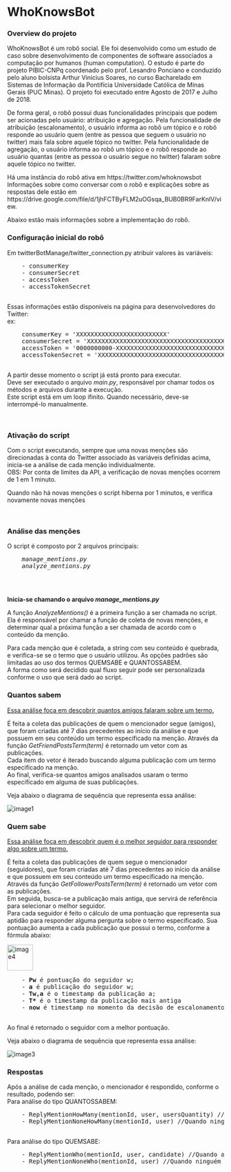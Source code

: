 # WhoKnowsBot
<html>
  <h3> Overview do projeto</h3>
  <p>WhoKnowsBot é um robô social. Ele  foi desenvolvido como um estudo de caso sobre desenvolvimento de componentes de software associados a computação por humanos (human computation). O estudo é parte do projeto PIBIC-CNPq coordenado pelo prof. Lesandro Ponciano e conduzido pelo aluno bolsista Arthur Vinicius Soares, no curso Bacharelado em Sistemas de Informação da Pontifícia Universidade Católica de Minas Gerais (PUC Minas). O projeto foi executado entre Agosto de 2017 e Julho de 2018.</p>
 
 <p>De forma geral, o robô possui duas funcionalidades principais que podem ser acionadas pelo usuário: atribuição e agregação. Pela funcionalidade de atribuição (escalonamento), o usuário informa ao robô um tópico e o robô responde ao usuário quem (entre as pessoa que seguem o usuário no twitter) mais fala sobre aquele tópico no twitter. Pela funcionalidade de agregação, o usuário informa ao robô um tópico e o robô responde ao usuário quantas (entre as pessoa o usuário segue no twitter) falaram sobre aquele tópico no twitter. </p>
 
 <p>Há uma instância do robô ativa em https://twitter.com/whoknowsbot Informações sobre como conversar com o robô e explicações sobre as respostas dele estão em https://drive.google.com/file/d/1jhFCTByFLM2uOGsqa_BUB0BR9FarKnlV/view. <p>
 
 Abaixo estão mais informações sobre a implementação do robô.
 
  </tr>
  <h3> Configuração inicial do robô</h3>
  <p>Em twitterBotManage/twitter_connection.py atribuir valores às variáveis:</p>
  
  <pre>
    - consumerKey
    - consumerSecret
    - accessToken
    - accessTokenSecret
  </pre>
  
  <p>Essas informações estão disponíveis na página para desenvolvedores do Twitter: <br/>
  ex:</p>
  
  <pre>
    consumerKey = 'XXXXXXXXXXXXXXXXXXXXXXXXX'
    consumerSecret = 'XXXXXXXXXXXXXXXXXXXXXXXXXXXXXXXXXXXXXXXXXXXXXXXXXX'
    accessToken = '0000000000-XXXXXXXXXXXXXXXXXXXXXXXXXXXXXXXXXXXXXXX'
    accessTokenSecret = 'XXXXXXXXXXXXXXXXXXXXXXXXXXXXXXXXXXXXXXXXXXXXX'
  </pre>
  
  <p>A partir desse momento o script já está pronto para executar.<br/>
  Deve ser executado o arquivo <i>main.py</i>, responsável por chamar todos os métodos e arquivos durante a execução.<br/>
    Este script está em um loop ifinito. Quando necessário, deve-se interrompê-lo manualmente.<br/>
  </p>
  
  <br/>
  <h3>Ativação do script</h3>
  <p>Com o script executando, sempre que uma novas menções são direcionadas à conta do Twitter associado às variáveis definidas acima, inicia-se a análise de cada menção individualmente.<br/>
  OBS: Por conta de limites da API, a verificação de novas menções ocorrem de 1 em 1 minuto.
  </p>
  <p>Quando não há novas menções o script hiberna por 1 minutos, e verifica novamente novas menções<p>
  
  <br/>
  <h3>Análise das menções</h3>
  <p>O script é composto por 2 arquivos principais:</p>
  <pre>
    <i>manage_mentions.py</i>
    <i>analyze_mentions.py</i>
  </pre>
  
  <br/>
  <p><strong>Inicia-se chamando o arquivo <i>manage_mentions.py</i></strong></p>
  <p>A função <i>AnalyzeMentions()</i> é a primeira função a ser chamada no script.<br>
  Ela é responsável por chamar a função de coleta de novas menções, e determinar qual a próxima função a ser chamada de acordo com o conteúdo da menção.</p>
  <p>Para cada menção que é coletada, a string com seu conteúdo é quebrada, e verifica-se se o termo que o usuário utilizou. As opções padrões são limitadas ao uso dos termos QUEMSABE e QUANTOSSABEM.<br/>
A forma como será decidido qual fluxo seguir pode ser personalizada conforme o uso que será dado ao script.</p>
  
  <h3>Quantos sabem</h3>
  <p><u>Essa análise foca em descobrir quantos amigos falaram sobre um termo.</u></p>
  
  <p>É feita a coleta das publicações de quem o mencionador segue (amigos), que foram criadas até 7 dias precedentes ao início da análise e que possuem em seu conteúdo um termo especificado na menção. Através da função <i>GetFriendPostsTerm(term)</i> é retornado um vetor com as publicações.<br/>
  Cada item do vetor é iterado buscando alguma publicação com um termo especificado na menção.<br/>
  Ao final, verifica-se quantos amigos analisados usaram o termo especificado em alguma de suas publicações.</p>
  
  <p>Veja abaixo o diagrama de sequência que representa essa análise:</p>
  <img src="https://preview.ibb.co/mvy4So/image1.jpg" alt="image1" border="0">
  
  <h3>Quem sabe</h3>
  <p><u>Essa análise foca em descobrir quem é o melhor seguidor para responder algo sobre um termo.</u></p>
  
  <p>É feita a coleta das publicações de quem segue o mencionador (seguidores), que foram criadas até 7 dias precedentes ao início da análise e que possuem em seu conteúdo um termo especificado na menção. Através da função <i>GetFollowerPostsTerm(term)</i> é retornado um vetor com as publicações.<br/>
  Em seguida, busca-se a publicação mais antiga, que servirá de referência para selecionar o melhor seguidor.<br/>
  Para cada seguidor é feito o cálculo de uma pontuação que representa sua aptidão para responder alguma pergunta sobre o termo especificado. Sua pontuação aumenta a cada publicação que possui o termo, conforme a fórmula abaixo:</p>
  
  <img src="https://preview.ibb.co/cRjaHo/image4.png" alt="image4" border="0" height="60">
  
  <pre>
    - <b>Pw</b> é pontuação do seguidor w; 
    - <b>a</b> é publicação do seguidor w;  
    - <b>Tw,a</b> é o timestamp da publicação a; 
    - <b>T*</b> é o timestamp da publicação mais antiga
    - <b>now</b> é timestamp no momento da decisão de escalonamento (horário do sistema).
  </pre>
  
  <p>Ao final é retornado o seguidor com a melhor pontuação.</p>
  <p>Veja abaixo o diagrama de sequência que representa essa análise:</p>
  
  <img src="https://preview.ibb.co/dGL17o/image3.jpg" alt="image3" border="0">
  
  <h3>Respostas</h3>
  <p>Após a análise de cada menção, o mencionador é respondido, conforme o resultado, podendo ser:</br>
  Para análise do tipo QUANTOSSABEM:</p>
  <pre>
    - ReplyMentionHowMany(mentionId, user, usersQuantity) //Quando algum amigo falou sobre o termo
    - ReplyMentionNoneHowMany(mentionId, user) //Quando ninguém falou sobre o termo 
  </pre>
  <p>Para análise do tipo QUEMSABE:</p>
  <pre>
    - ReplyMentionWho(mentionId, user, candidate) //Quando algum seguidor foi escolhido
    - ReplyMentionNoneWho(mentionId, user) //Quando ninguém falou sobre o termo
  </pre>
</html>
